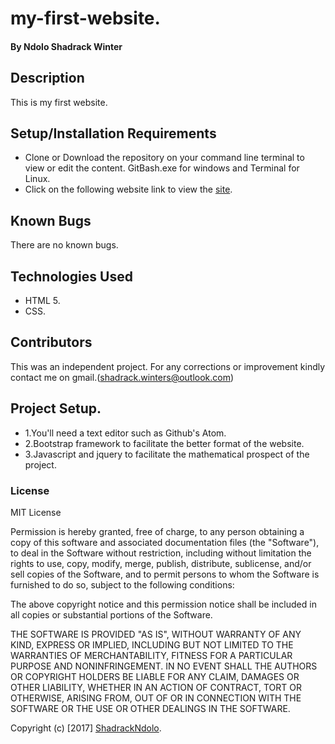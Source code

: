 # my-first-website.

#### By **Ndolo Shadrack Winter**

## Description
This is my first website.

## Setup/Installation Requirements

* Clone or Download the repository on your command line terminal to view or edit the content. GitBash.exe for windows and Terminal for Linux.
* Click on the following website link to view the [site](https://shadrackndolo.github.io/pingpong/).


## Known Bugs

There are no known bugs.

## Technologies Used

* HTML 5.
* CSS.

## Contributors
This was an independent project. For any corrections or improvement kindly contact me on gmail.(shadrack.winters@outlook.com)

## Project Setup.
* 1.You'll need a text editor such as Github's Atom. 
* 2.Bootstrap framework to facilitate the better format of the website. 
* 3.Javascript and jquery to facilitate the mathematical prospect of the project.

### License

MIT License

Permission is hereby granted, free of charge, to any person obtaining a copy of this software and associated documentation files (the "Software"), to deal in the Software without restriction, including without limitation the rights to use, copy, modify, merge, publish, distribute, sublicense, and/or sell copies of the Software, and to permit persons to whom the Software is furnished to do so, subject to the following conditions:

The above copyright notice and this permission notice shall be included in all copies or substantial portions of the Software.

THE SOFTWARE IS PROVIDED "AS IS", WITHOUT WARRANTY OF ANY KIND, EXPRESS OR IMPLIED, INCLUDING BUT NOT LIMITED TO THE WARRANTIES OF MERCHANTABILITY, FITNESS FOR A PARTICULAR PURPOSE AND NONINFRINGEMENT. IN NO EVENT SHALL THE AUTHORS OR COPYRIGHT HOLDERS BE LIABLE FOR ANY CLAIM, DAMAGES OR OTHER LIABILITY, WHETHER IN AN ACTION OF CONTRACT, TORT OR OTHERWISE, ARISING FROM, OUT OF OR IN CONNECTION WITH THE SOFTWARE OR THE USE OR OTHER DEALINGS IN THE SOFTWARE. 

Copyright (c) [2017] [ShadrackNdolo](https://ShadrackNdolo.github.io/).
